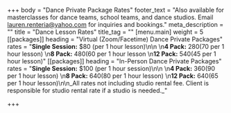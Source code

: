 +++
body = "Dance Private Package Rates"
footer_text = "Also available for masterclasses for dance teams, school teams, and dance studios. Email lauren.renteria@yahoo.com for inquiries and bookings."
meta_description = ""
title = "Dance Lesson Rates"
title_tag = ""
[menu.main]
weight = 5
[[packages]]
heading = "Virtual (Zoom/Facetime) Dance Private Packages"
rates = "**Single Session:** $80 (per 1 hour lesson)\n\n  \n**4 Pack:** $280 ($70 per 1 hour lesson)  \n**8 Pack:** $480 ($60 per 1 hour lesson  \n**12 Pack:** $540 ($45 per 1 hour lesson)"
[[packages]]
heading = "In-Person Dance Private Packages"
rates = "**Single Session:** $100 (per 1 hour session)\n\n  \n**4 Pack:** $360 ($90 per 1 hour lesson)  \n**8 Pack:** $640 ($80 per 1 hour lesson)  \n**12 Pack:** $640 ($65 per 1 hour lesson)\n\n_All rates not including studio rental fee. Client is responsible for studio rental rate if a studio is needed._"

+++
